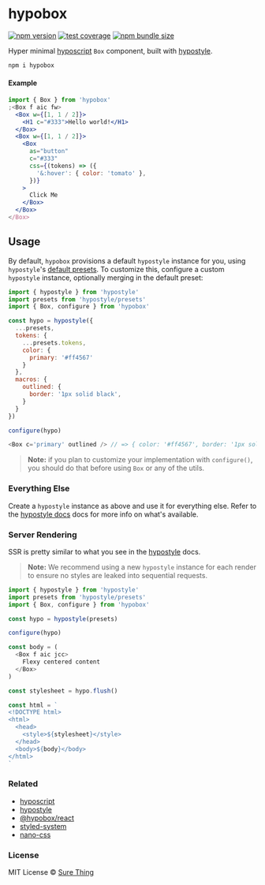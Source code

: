 # hypobox

[![npm version](https://img.shields.io/npm/v/hypobox?style=flat&colorA=4488FF&colorB=4488FF)](https://www.npmjs.com/package/hypobox) [![test coverage](https://img.shields.io/coveralls/github/sure-thing/hypobox?style=flat&colorA=223355&colorB=223355)](https://coveralls.io/github/sure-thing/hypobox?branch=main) [![npm bundle size](https://badgen.net/bundlephobia/min/hypobox?color=223355&labelColor=223355)](https://bundlephobia.com/result?p=hypobox)

Hyper minimal [hyposcript](https://github.com/sure-thing/hyposcript) `Box`
component, built with [hypostyle](https://github.com/sure-thing/hypostyle).

```bash
npm i hypobox
```

#### Example

```jsx
import { Box } from 'hypobox'
;<Box f aic fw>
  <Box w={[1, 1 / 2]}>
    <H1 c="#333">Hello world!</H1>
  </Box>
  <Box w={[1, 1 / 2]}>
    <Box
      as="button"
      c="#333"
      css={(tokens) => ({
        '&:hover': { color: 'tomato' },
      })}
    >
      Click Me
    </Box>
  </Box>
</Box>
```

## Usage

By default, `hypobox` provisions a default `hypostyle` instance for you, using
`hypostyle`'s [default presets](https://github.com/sure-thing/hypostyle#presets).
To customize this, configure a custom `hypostyle` instance, optionally merging in
the default preset:

```javascript
import { hypostyle } from 'hypostyle'
import presets from 'hypostyle/presets'
import { Box, configure } from 'hypobox'

const hypo = hypostyle({
  ...presets,
  tokens: {
    ...presets.tokens,
    color: {
      primary: '#ff4567'
    }
  },
  macros: {
    outlined: {
      border: '1px solid black',
    }
  }
})

configure(hypo)

<Box c='primary' outlined /> // => { color: '#ff4567', border: '1px solid black' }
```

> **Note:** if you plan to customize your implementation with `configure()`, you
> should do that before using `Box` or any of the utils.

### Everything Else

Create a `hypostyle` instance as above and use it for everything else. Refer to
the [hypostyle docs](https://github.com/sure-thing/hypostyle) docs for more info
on what's available.

### Server Rendering

SSR is pretty similar to what you see in the
[hypostyle](https://github.com/sure-thing/hypostyle#server-usage) docs.

> **Note:** We recommend using a new `hypostyle` instance for each render to
> ensure no styles are leaked into sequential requests.

```javascript
import { hypostyle } from 'hypostyle'
import presets from 'hypostyle/presets'
import { Box, configure } from 'hypobox'

const hypo = hypostyle(presets)

configure(hypo)

const body = (
  <Box f aic jcc>
    Flexy centered content
  </Box>
)

const stylesheet = hypo.flush()

const html = `
<!DOCTYPE html>
<html>
  <head>
    <style>${stylesheet}</style>
  </head>
  <body>${body}</body>
</html>
`
```

### Related

- [hyposcript](https://github.com/sure-thing/hyposcript)
- [hypostyle](https://github.com/sure-thing/hypostyle)
- [@hypobox/react](https://github.com/sure-thing/hypobox-react)
- [styled-system](https://github.com/styled-system/styled-system)
- [nano-css](https://github.com/streamich/nano-css)

### License

MIT License © [Sure Thing](https://github.com/sure-thing)
